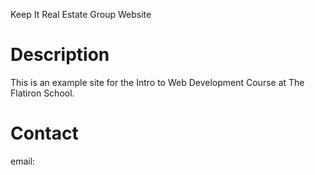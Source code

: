 Keep It Real Estate Group Website

# Description
This is an example site for the Intro to Web Development Course at The Flatiron School.

# Contact
email: 


